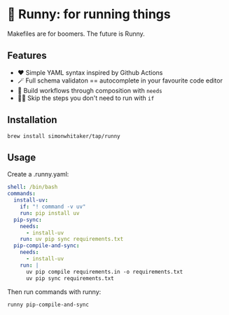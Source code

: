# 🍯 Runny: for running things

Makefiles are for boomers. The future is Runny.

## Features

* ❤️ Simple YAML syntax inspired by Github Actions
* 🪄 Full schema validaton == autocomplete in your favourite code editor
* 🧱 Build workflows through composition with `needs`
* 🏃‍♂️ Skip the steps you don't need to run with `if`

## Installation

```command
brew install simonwhitaker/tap/runny
```

## Usage

Create a .runny.yaml:

```yaml
shell: /bin/bash
commands:
  install-uv:
    if: "! command -v uv"
    run: pip install uv
  pip-sync:
    needs:
      - install-uv
    run: uv pip sync requirements.txt
  pip-compile-and-sync:
    needs:
      - install-uv
    run: |
      uv pip compile requirements.in -o requirements.txt
      uv pip sync requirements.txt

```

Then run commands with runny:

```command
runny pip-compile-and-sync
```
